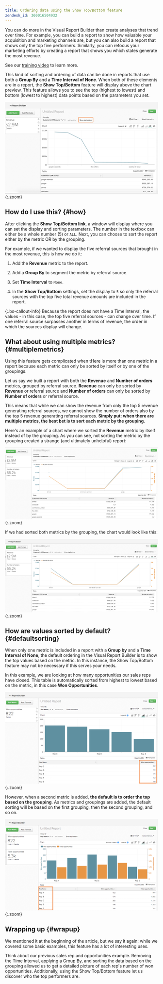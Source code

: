 ```yaml
---
title: Ordering data using the Show Top/Bottom feature
zendesk_id: 360016504932
---
```


You can do more in the Visual Report Builder than create analyses that trend over time. For example, you can build a report to show how valuable your acquisition and marketing channels are, but you can also build a report that shows only the top five performers. Similarly, you can refocus your marketing efforts by creating a report that shows you which states generate the most revenue.

See our [training video](https://support.magento.com/hc/en-us/articles/360016730091) to learn more.

This kind of sorting and ordering of data can be done in reports that use both a **Group By** and a **Time Interval of None**. When both of these elements are in a report, the **Show Top/Bottom** feature will display above the chart preview. This feature allows you to see the top (highest to lowest) and bottom (lowest to highest) data points based on the parameters you set.

![Show Top/Bottom feature in the Visual Report Builder.](../../assets/Show_Top_Bottom.png){:.zoom}

## How do I use this? {#how}

After clicking the **Show Top/Bottom link**, a window will display where you can set the display and sorting parameters. The number in the textbox can either be a whole number (5) or `ALL`. Next, you can choose to sort the report either by the metric OR by the grouping.

For example, if we wanted to display the five referral sources that brought in the most revenue, this is how we do it:

1. Add the **Revenue** metric to the report.

1. Add a **Group By** to segment the metric by referral source.

1. Set **Time Interval** to `None`.

1. In the **Show Top/Bottom** settings, set the display to `5` so only the referral sources with the top five total revenue amounts are included in the report.

{:.bs-callout-info}
Because the report does not have a Time Interval, the values - in this case, the top five referral sources - can change over time. If one referral source surpasses another in terms of revenue, the order in which the sources display will change.

## What about using multiple metrics? {#multiplemetrics}

Using this feature gets complicated when tHere is more than one metric in a report because each metric can only be sorted by itself or by one of the groupings.

Let us say we built a report with both the **Revenue** and **Number of orders** metrics, grouped by referral source. **Revenue** can only be sorted by **Revenue** or referral source and **Number of orders** can only be sorted by **Number of orders** or referral source.

This means that while we can show the revenue from only the top 5 revenue generating referral sources, we cannot show the number of orders also by the top 5 revenue generating referral sources. **Simply put: when there are multiple metrics, the best bet is to sort each metric by the grouping**.

Here's an example of a chart where we sorted the **Revenue** metric by itself instead of by the grouping. As you can see, not sorting the metric by the grouping created a strange (and ultimately unhelpful) report:

![Strange and unhelpful report results.](../../assets/Screen_Shot_2015-12-17_at_3.53.13_PM.png){:.zoom}

If we had sorted both metrics by the grouping, the chart would look like this:

![Sorting both metrics by the grouping.](../../assets/Screen_Shot_2015-12-17_at_3.55.29_PM.png){:.zoom}

## How are values sorted by default? {#defaultsorting}

When only one metric is included in a report with a **Group by** and a **Time Interval of None**, the default ordering in the Visual Report Builder is to show the top values based on the metric. In this instance, the Show Top/Bottom feature may not be necessary if this serves your needs.

In this example, we are looking at how many opportunities our sales reps have closed. This table is automatically sorted from highest to lowest based on the metric, in this case **Won Opportunities**.

![Ordering by the metric.](../../assets/Ordered_by_metric.png){:.zoom}

However, when a second metric is added, **the default is to order the top based on the grouping**. As metrics and groupings are added, the default sorting will be based on the first grouping, then the second grouping, and so on.

![Ordering by the grouping.](../../assets/Ordered_by_grouping.png){:.zoom}

## Wrapping up {#wrapup}

We mentioned it at the beginning of the article, but we say it again: while we covered some basic examples, this feature has a lot of interesting uses.

Think about our previous sales rep and opportunities example. Removing the Time Interval, applying a Group By, and sorting the data based on the grouping allowed us to get a detailed picture of each rep's number of won opportunities. Additionally, using the Show Top/Bottom feature let us discover who the top performers are.
